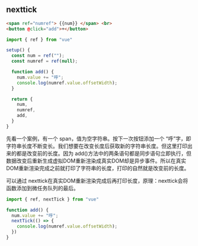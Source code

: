 ## nexttick





```html
<span ref="numref"> {{num}} </span> <br>
<button @click="add">+</button>
```

```js
import { ref } from "vue"

setup() {
  const num = ref("");
  const numref = ref(null);

  function add() {
    num.value += "呼";
    console.log(numref.value.offsetWidth);
  }

  return {
    num,
    numref,
    add,
  }
}
```

先看一个案例，有一个 span，值为空字符串。按下一次按钮添加一个 “呼”字，即字符串长度不断变长。我们想要在改变长度后获取新的字符串长度。但这里打印出来的都是改变前的长度。因为 add()方法中的两条语句都是同步语句立即执行，但数据改变后重新生成虚拟DOM重新渲染成真实DOM却是异步事件。所以在真实DOM重新渲染完成之前就打印了字符串的长度，打印的自然就是改变前的长度。



可以通过 nexttick在真实DOM重新渲染完成后再打印长度，原理：nexttick会将函数添加到微任务队列的最后。

```js
import { ref, nextTick } from "vue"

function add() {
  num.value += "呼";
  nextTick(() => {
    console.log(numref.value.offsetWidth);
  })  
}
```

